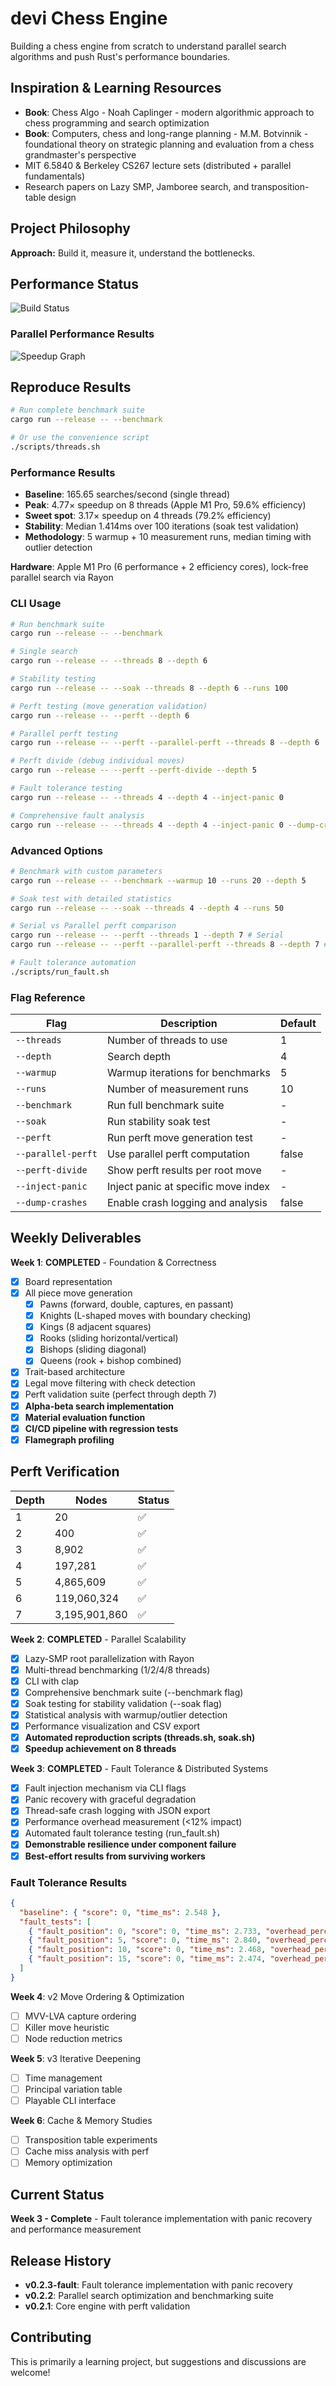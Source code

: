 # devi Chess Engine

Building a chess engine from scratch to understand parallel search algorithms and push Rust's performance boundaries.

## Inspiration & Learning Resources
- **Book**: Chess Algo - Noah Caplinger - modern algorithmic approach to chess programming and search optimization
- **Book**: Computers, chess and long-range planning - M.M. Botvinnik - foundational theory on strategic planning and evaluation from a chess grandmaster's perspective
- MIT 6.5840 & Berkeley CS267 lecture sets (distributed + parallel fundamentals)
- Research papers on Lazy SMP, Jamboree search, and transposition-table design

## Project Philosophy
**Approach:** Build it, measure it, understand the bottlenecks.

## Performance Status
![Build Status](https://github.com/Sid4mn/devi-chess-engine/workflows/CI/badge.svg)

### Parallel Performance Results
![Speedup Graph](benchmarks/speedup_hires.png)

## Reproduce Results
```bash
# Run complete benchmark suite
cargo run --release -- --benchmark

# Or use the convenience script
./scripts/threads.sh
```

### Performance Results
- **Baseline**: 165.65 searches/second (single thread)
- **Peak**: 4.77× speedup on 8 threads (Apple M1 Pro, 59.6% efficiency)
- **Sweet spot**: 3.17× speedup on 4 threads (79.2% efficiency)
- **Stability**: Median 1.414ms over 100 iterations (soak test validation)
- **Methodology**: 5 warmup + 10 measurement runs, median timing with outlier detection

**Hardware**: Apple M1 Pro (6 performance + 2 efficiency cores), lock-free parallel search via Rayon

### CLI Usage
```bash
# Run benchmark suite
cargo run --release -- --benchmark

# Single search
cargo run --release -- --threads 8 --depth 6

# Stability testing  
cargo run --release -- --soak --threads 8 --depth 6 --runs 100

# Perft testing (move generation validation)
cargo run --release -- --perft --depth 6

# Parallel perft testing
cargo run --release -- --perft --parallel-perft --threads 8 --depth 6

# Perft divide (debug individual moves)
cargo run --release -- --perft --perft-divide --depth 5

# Fault tolerance testing
cargo run --release -- --threads 4 --depth 4 --inject-panic 0

# Comprehensive fault analysis
cargo run --release -- --threads 4 --depth 4 --inject-panic 0 --dump-crashes
```

### Advanced Options
```bash
# Benchmark with custom parameters
cargo run --release -- --benchmark --warmup 10 --runs 20 --depth 5

# Soak test with detailed statistics
cargo run --release -- --soak --threads 4 --depth 4 --runs 50

# Serial vs Parallel perft comparison
cargo run --release -- --perft --threads 1 --depth 7 # Serial
cargo run --release -- --perft --parallel-perft --threads 8 --depth 7 # Parallel

# Fault tolerance automation
./scripts/run_fault.sh
```

### Flag Reference
| Flag | Description | Default |
|------|-------------|---------|
| `--threads` | Number of threads to use | 1 |
| `--depth` | Search depth | 4 |
| `--warmup` | Warmup iterations for benchmarks | 5 |
| `--runs` | Number of measurement runs | 10 |
| `--benchmark` | Run full benchmark suite | - |
| `--soak` | Run stability soak test | - |
| `--perft` | Run perft move generation test | - |
| `--parallel-perft` | Use parallel perft computation | false |
| `--perft-divide` | Show perft results per root move | - |
| `--inject-panic` | Inject panic at specific move index | - |
| `--dump-crashes` | Enable crash logging and analysis | false |

## Weekly Deliverables

**Week 1**: **COMPLETED** - Foundation & Correctness
- [x] Board representation
- [x] All piece move generation
  - [x] Pawns (forward, double, captures, en passant)
  - [x] Knights (L-shaped moves with boundary checking)
  - [x] Kings (8 adjacent squares)
  - [x] Rooks (sliding horizontal/vertical)
  - [x] Bishops (sliding diagonal)
  - [x] Queens (rook + bishop combined)
- [x] Trait-based architecture
- [x] Legal move filtering with check detection
- [x] Perft validation suite (perfect through depth 7)
- [x] **Alpha-beta search implementation**
- [x] **Material evaluation function**
- [x] **CI/CD pipeline with regression tests**
- [x] **Flamegraph profiling**

## Perft Verification

| Depth | Nodes         | Status |
|-------|-------------  |------- |
| 1     | 20            |   ✅   |
| 2     | 400           |   ✅   |
| 3     | 8,902         |   ✅   |
| 4     | 197,281       |   ✅   |
| 5     | 4,865,609     |   ✅   |
| 6     | 119,060,324   |   ✅   |
| 7     | 3,195,901,860 |   ✅   |


**Week 2**: **COMPLETED** - Parallel Scalability
- [x] Lazy-SMP root parallelization with Rayon
- [x] Multi-thread benchmarking (1/2/4/8 threads)
- [x] CLI with clap
- [x] Comprehensive benchmark suite (--benchmark flag)
- [x] Soak testing for stability validation (--soak flag)
- [x] Statistical analysis with warmup/outlier detection
- [x] Performance visualization and CSV export
- [x] **Automated reproduction scripts (threads.sh, soak.sh)**
- [x] **Speedup achievement on 8 threads**

**Week 3**: **COMPLETED** - Fault Tolerance & Distributed Systems
- [x] Fault injection mechanism via CLI flags
- [x] Panic recovery with graceful degradation
- [x] Thread-safe crash logging with JSON export
- [x] Performance overhead measurement (<12% impact)
- [x] Automated fault tolerance testing (run_fault.sh)
- [x] **Demonstrable resilience under component failure**
- [x] **Best-effort results from surviving workers**

### Fault Tolerance Results
```json
{
  "baseline": { "score": 0, "time_ms": 2.548 },
  "fault_tests": [
    { "fault_position": 0, "score": 0, "time_ms": 2.733, "overhead_percent": 7.3 },
    { "fault_position": 5, "score": 0, "time_ms": 2.840, "overhead_percent": 11.5 },
    { "fault_position": 10, "score": 0, "time_ms": 2.468, "overhead_percent": -3.1 },
    { "fault_position": 15, "score": 0, "time_ms": 2.474, "overhead_percent": -2.9 }
  ]
}
```

**Week 4**: v2 Move Ordering & Optimization
- [ ] MVV-LVA capture ordering
- [ ] Killer move heuristic
- [ ] Node reduction metrics

**Week 5**: v3 Iterative Deepening
- [ ] Time management
- [ ] Principal variation table
- [ ] Playable CLI interface

**Week 6**: Cache & Memory Studies
- [ ] Transposition table experiments
- [ ] Cache miss analysis with perf
- [ ] Memory optimization

## Current Status
**Week 3 - Complete** - Fault tolerance implementation with panic recovery and performance measurement

## Release History
- **v0.2.3-fault**: Fault tolerance implementation with panic recovery
- **v0.2.2**: Parallel search optimization and benchmarking suite
- **v0.2.1**: Core engine with perft validation

## Contributing
This is primarily a learning project, but suggestions and discussions are welcome!